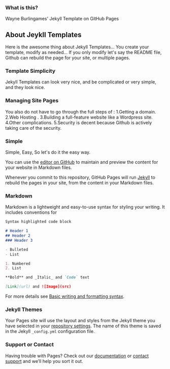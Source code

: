 ### What is this? 
Wayne Burlingames' Jekyll Template on GitHub Pages

## About Jeykll Templates 
Here is the awesome thing about Jekyll Templates...
You create your template, modify as needed...
If you only modify let's say the README file, Github can rebuild the page for your site, or multiple pages.

### Template Simplicity
Jekyll Templates can look very nice, and be complicated or very simple, and they look nice.
### Managing Site Pages
You also do not have to go through the full steps of :
1.Getting a domain.
2.Web Hosting .
3.Building a full-feature website like a Wordpress site. 
4.Other complications.
5.Security is decent because Github is actively taking care of the security.

### Simple
Simple, Easy, So let's do it the easy way.

You can use the [editor on GitHub](https://github.com/wayneburlingame/_A_Portfolio_in_Jekyll/edit/gh-pages/index.md) to maintain and preview the content for your website in Markdown files.

Whenever you commit to this repository, GitHub Pages will run [Jekyll](https://jekyllrb.com/) to rebuild the pages in your site, from the content in your Markdown files.

### Markdown

Markdown is a lightweight and easy-to-use syntax for styling your writing. It includes conventions for

```markdown
Syntax highlighted code block

# Header 1
## Header 2
### Header 3

- Bulleted
- List

1. Numbered
2. List

**Bold** and _Italic_ and `Code` text

[Link](url) and ![Image](src)
```

For more details see [Basic writing and formatting syntax](https://docs.github.com/en/github/writing-on-github/getting-started-with-writing-and-formatting-on-github/basic-writing-and-formatting-syntax).

### Jekyll Themes

Your Pages site will use the layout and styles from the Jekyll theme you have selected in your [repository settings](https://github.com/wayneburlingame/_A_Portfolio_in_Jekyll/settings/pages). The name of this theme is saved in the Jekyll `_config.yml` configuration file.

### Support or Contact

Having trouble with Pages? Check out our [documentation](https://docs.github.com/categories/github-pages-basics/) or [contact support](https://support.github.com/contact) and we’ll help you sort it out.
